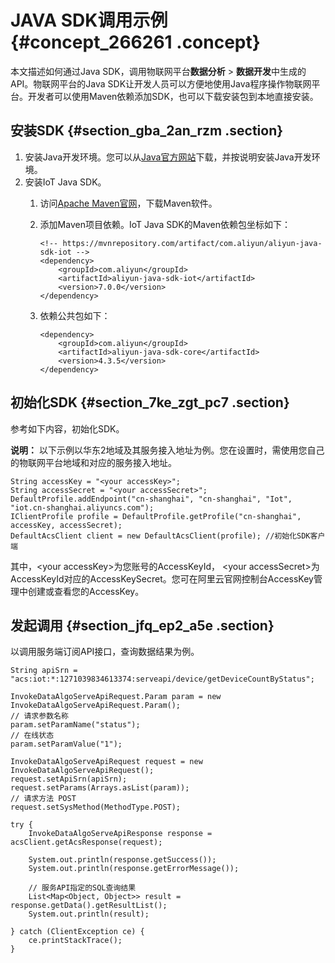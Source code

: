 # JAVA SDK调用示例 {#concept_266261 .concept}

本文描述如何通过Java SDK，调用物联网平台**数据分析** \> **数据开发**中生成的API。物联网平台的Java SDK让开发人员可以方便地使用Java程序操作物联网平台。开发者可以使用Maven依赖添加SDK，也可以下载安装包到本地直接安装。

## 安装SDK {#section_gba_2an_rzm .section}

1.  安装Java开发环境。您可以从[Java官方网站](http://developers.sun.com/downloads/)下载，并按说明安装Java开发环境。
2.  安装IoT Java SDK。
    1.  访问[Apache Maven官网](http://maven.apache.org/)，下载Maven软件。
    2.  添加Maven项目依赖。IoT Java SDK的Maven依赖包坐标如下：

        ``` {#codeblock_lmr_909_ko9}
        <!-- https://mvnrepository.com/artifact/com.aliyun/aliyun-java-sdk-iot -->
        <dependency>
            <groupId>com.aliyun</groupId>
            <artifactId>aliyun-java-sdk-iot</artifactId>
            <version>7.0.0</version>
        </dependency>
        ```

    3.  依赖公共包如下：

        ``` {#codeblock_p9l_m3q_pxt}
        <dependency>
            <groupId>com.aliyun</groupId>
            <artifactId>aliyun-java-sdk-core</artifactId>
            <version>4.3.5</version>
        </dependency>
        ```


## 初始化SDK {#section_7ke_zgt_pc7 .section}

参考如下内容，初始化SDK。

**说明：** 以下示例以华东2地域及其服务接入地址为例。您在设置时，需使用您自己的物联网平台地域和对应的服务接入地址。

``` {#codeblock_rcl_85c_f7u}
String accessKey = "<your accessKey>";
String accessSecret = "<your accessSecret>";
DefaultProfile.addEndpoint("cn-shanghai", "cn-shanghai", "Iot", "iot.cn-shanghai.aliyuncs.com");
IClientProfile profile = DefaultProfile.getProfile("cn-shanghai", accessKey, accessSecret);
DefaultAcsClient client = new DefaultAcsClient(profile); //初始化SDK客户端
```

其中，<your accessKey\>为您账号的AccessKeyId， <your accessSecret\>为AccessKeyId对应的AccessKeySecret。您可在阿里云官网控制台AccessKey管理中创建或查看您的AccessKey。

## 发起调用 {#section_jfq_ep2_a5e .section}

以调用服务端订阅API接口，查询数据结果为例。

``` {#codeblock_r9a_bua_gre}
String apiSrn = "acs:iot:*:1271039834613374:serveapi/device/getDeviceCountByStatus";

InvokeDataAlgoServeApiRequest.Param param = new InvokeDataAlgoServeApiRequest.Param();
// 请求参数名称
param.setParamName("status");
// 在线状态
param.setParamValue("1");

InvokeDataAlgoServeApiRequest request = new InvokeDataAlgoServeApiRequest();
request.setApiSrn(apiSrn);
request.setParams(Arrays.asList(param));
// 请求方法 POST
request.setSysMethod(MethodType.POST);

try {
    InvokeDataAlgoServeApiResponse response = acsClient.getAcsResponse(request);

    System.out.println(response.getSuccess());
    System.out.println(response.getErrorMessage());

    // 服务API指定的SQL查询结果
    List<Map<Object, Object>> result = response.getData().getResultList();
    System.out.println(result);

} catch (ClientException ce) {
    ce.printStackTrace();
}
```

